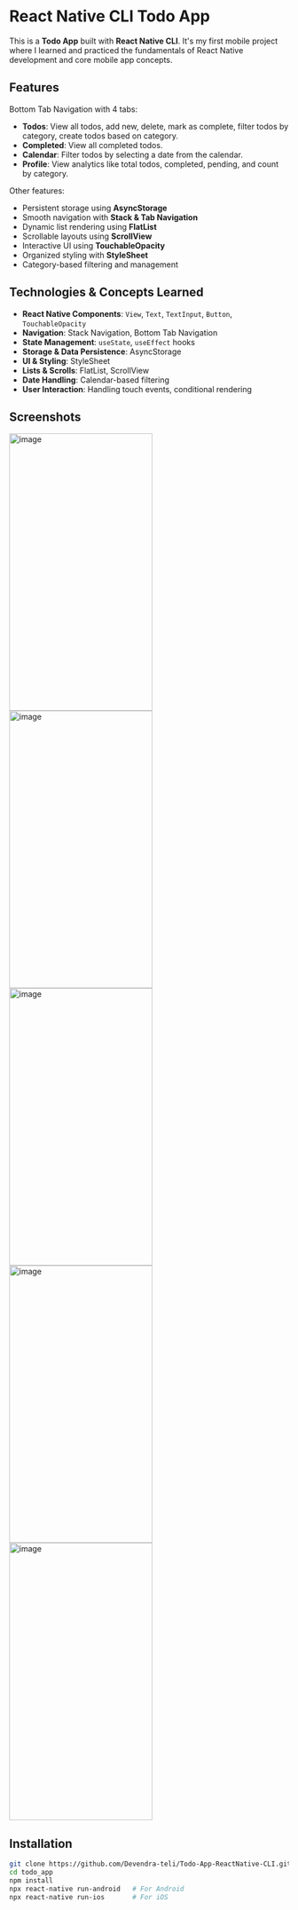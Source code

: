 
# React Native CLI Todo App

This is a **Todo App** built with **React Native CLI**. It's my first mobile project where I learned and practiced the fundamentals of React Native development and core mobile app concepts.

## Features
Bottom Tab Navigation with 4 tabs:

- **Todos**: View all todos, add new, delete, mark as complete, filter todos by category, create todos based on category.  
- **Completed**: View all completed todos.  
- **Calendar**: Filter todos by selecting a date from the calendar.  
- **Profile**: View analytics like total todos, completed, pending, and count by category.  

Other features:

- Persistent storage using **AsyncStorage**  
- Smooth navigation with **Stack & Tab Navigation**  
- Dynamic list rendering using **FlatList**  
- Scrollable layouts using **ScrollView**  
- Interactive UI using **TouchableOpacity**  
- Organized styling with **StyleSheet**  
- Category-based filtering and management  

## Technologies & Concepts Learned

- **React Native Components**: `View`, `Text`, `TextInput`, `Button`, `TouchableOpacity`  
- **Navigation**: Stack Navigation, Bottom Tab Navigation  
- **State Management**: `useState`, `useEffect` hooks  
- **Storage & Data Persistence**: AsyncStorage  
- **UI & Styling**: StyleSheet
- **Lists & Scrolls**: FlatList, ScrollView  
- **Date Handling**: Calendar-based filtering  
- **User Interaction**: Handling touch events, conditional rendering  

## Screenshots 
<img width="258" height="500" alt="image" src="https://github.com/user-attachments/assets/4c62b2bf-deed-4789-909c-c3dde666b5f4" />
<img width="258" height="500" alt="image" src="https://github.com/user-attachments/assets/dfecbc90-2ba6-441c-afa1-f6e111123d17" />
<img width="258" height="500" alt="image" src="https://github.com/user-attachments/assets/4cde58f7-4d96-4f79-84ce-f503fcd4a718" />
<img width="258" height="500" alt="image" src="https://github.com/user-attachments/assets/7f8b02e1-35fc-4208-8aec-652b9fd4651e" />
<img width="258" height="500" alt="image" src="https://github.com/user-attachments/assets/0a807c3c-7a7b-4627-a9f7-4d7d933f973d" />



## Installation
```bash
git clone https://github.com/Devendra-teli/Todo-App-ReactNative-CLI.git
cd todo_app
npm install
npx react-native run-android   # For Android
npx react-native run-ios       # For iOS
